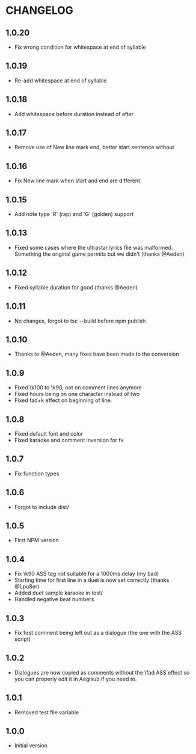 # CHANGELOG

## 1.0.20
- Fix wrong condition for whitespace at end of syllable

## 1.0.19
- Re-add whitespace at end of syllable

## 1.0.18
- Add whitespace before duration instead of after

## 1.0.17
- Remove use of New line mark end, better start sentence without

## 1.0.16
- Fix New line mark when start and end are different

## 1.0.15

- Add note type 'R' (rap) and 'G' (golden) support

## 1.0.13

- Fixed some cases where the ultrastar lyrics file was malformed. Something the original game permits but we didn't (thanks @Aeden)

## 1.0.12

- Fixed syllable duration for good (thanks @Aeden)

## 1.0.11

- No changes, forgot to tsc --build before npm publish

## 1.0.10

- Thanks to @Aeden, many fixes have been made to the conversion

## 1.0.9

- Fixed \k100 to \k90, not on comment lines anymore
- Fixed hours being on one character instead of two
- Fixed fad+k effect on beginning of line.

## 1.0.8

- Fixed default font and color
- Fixed karaoke and comment inversion for fx

## 1.0.7

- Fix function types

## 1.0.6

- Forgot to include dist/

## 1.0.5

- First NPM version

## 1.0.4

- Fix \k90 ASS tag not suitable for a 1000ms delay (my bad)
- Starting time for first line in a duet is now set correctly (thanks @Lpu8er)
- Added duet sample karaoke in test/
- Handled negative beat numbers

## 1.0.3

- Fix first comment being left out as a dialogue (the one with the ASS script)

## 1.0.2

- Dialogues are now copied as comments without the \fad ASS effect so you can properly edit it in Aegisub if you need to.

## 1.0.1

- Removed test file variable

## 1.0.0

- Initial version

